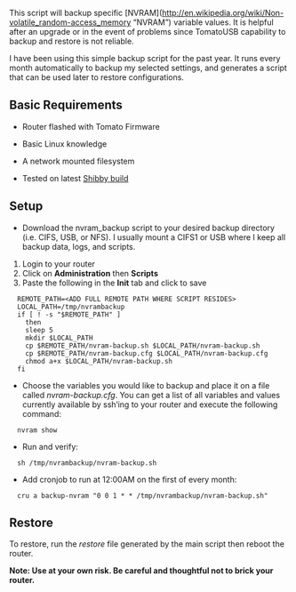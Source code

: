 This script will backup specific [NVRAM](http://en.wikipedia.org/wiki/Non-volatile_random-access_memory “NVRAM”) variable values. It is helpful after an upgrade or in the event of problems since TomatoUSB capability to backup and restore is not reliable.

I have been using this simple backup script for the past year. It runs every month automatically to backup my selected settings, and generates a script that can be used later to restore configurations. 

Basic Requirements
---------------------
- Router flashed with Tomato Firmware

- Basic Linux knowledge

- A network mounted filesystem

- Tested on latest [Shibby build](http://tomato.groov.pl)

Setup
---------------------
* Download the nvram_backup script to your desired backup directory (i.e. CIFS, USB, or NFS). I usually mount a CIFS1 or USB where I keep all backup data, logs, and scripts. 

1. Login to your router
2. Click on **Administration** then **Scripts**
3. Paste the following in the **Init** tab and click to save

```
  REMOTE_PATH=<ADD FULL REMOTE PATH WHERE SCRIPT RESIDES>
  LOCAL_PATH=/tmp/nvrambackup
  if [ ! -s "$REMOTE_PATH" ]
    then
    sleep 5
    mkdir $LOCAL_PATH
    cp $REMOTE_PATH/nvram-backup.sh $LOCAL_PATH/nvram-backup.sh
    cp $REMOTE_PATH/nvram-backup.cfg $LOCAL_PATH/nvram-backup.cfg
    chmod a+x $LOCAL_PATH/nvram-backup.sh
  fi
```

* Choose the variables you would like to backup and place it on a file called *nvram-backup.cfg*. You can get a list of all variables and values currently available by ssh’ing to your router and execute the following command:

```  nvram show```

* Run and verify:

```  sh /tmp/nvrambackup/nvram-backup.sh```

* Add cronjob to run at 12:00AM on the first of every month:	

```  cru a backup-nvram "0 0 1 * * /tmp/nvrambackup/nvram-backup.sh"```

Restore
---------------------
To restore, run the *restore* file generated by the main script then reboot the router.


**Note: Use at your own risk. Be careful and thoughtful not to brick your router.**

